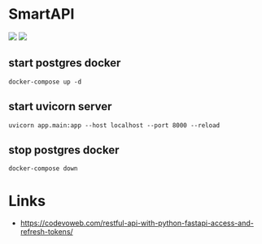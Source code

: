 # SmartAPI

![](https://github.com/mrommel/SmartAPI/workflows/Pylint/badge.svg)
![](https://github.com/mrommel/SmartAPI/workflows/Pytest/badge.svg)


## start postgres docker

`docker-compose up -d`

## start uvicorn server 

`uvicorn app.main:app --host localhost --port 8000 --reload`

## stop postgres docker

`docker-compose down`

# Links

* https://codevoweb.com/restful-api-with-python-fastapi-access-and-refresh-tokens/